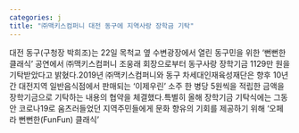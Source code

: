 ```yaml
---
categories: j
title: "㈜맥키스컴퍼니 대전 동구에 지역사랑 장학금 기탁"
---
```

대전 동구(구청장 박희조)는 22일 목척교 옆 수변광장에서 열린 동구민을 위한 ‘뻔뻔한 클래식’ 공연에서 ㈜맥키스컴퍼니 조웅래 회장으로부터 동구사랑 장학기금 1129만 원을 기탁받았다고 밝혔다.2019년 ㈜맥키스컴퍼니와 동구 차세대인재육성재단은 향후 10년간 대전지역 일반음식점에서 판매되는 ‘이제우린’ 소주 한 병당 5원씩을 적립한 금액을 장학기금으로 기탁하는 내용의 협약을 체결했다.특별히 올해 장학기금 기탁식에는 그동안 코로나19로 움츠러들었던 지역주민들에게 문화 향유의 기회를 제공하기 위해 ‘오페라 뻔뻔한(FunFun) 클래식’